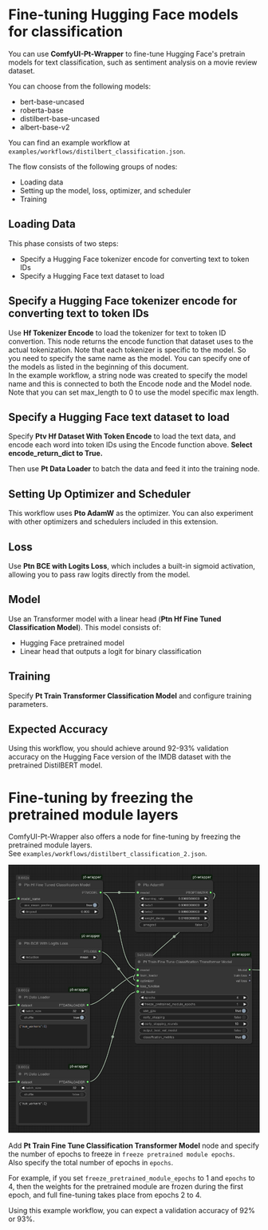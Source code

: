 # Fine-tuning Hugging Face models for classification

You can use **ComfyUI-Pt-Wrapper** to fine-tune Hugging Face's pretrain models for text classification, such as sentiment analysis on a movie review dataset.

You can choose from the following models:
* bert-base-uncased
* roberta-base
* distilbert-base-uncased
* albert-base-v2

You can find an example workflow at `examples/workflows/distilbert_classification.json`.

The flow consists of the following groups of nodes:
* Loading data
* Setting up the model, loss, optimizer, and scheduler
* Training

## Loading Data

This phase consists of two steps:
* Specify a Hugging Face tokenizer encode for converting text to token IDs
* Specify a Hugging Face text dataset to load

## Specify a Hugging Face tokenizer encode for converting text to token IDs
Use **Hf Tokenizer Encode** to load the tokenizer for text to token ID convertion.
This node returns the encode function that dataset uses to the actual tokenization.
Note that each tokenizer is specific to the model. So you need to specify the same name as the model. You can specify one of the models as listed in the beginning of this document.  
 In the example workflow, a string node was created to specify the model name and this is connected to both the Encode node and the Model node.  
Note that you can set max_length to 0 to use the model specific max length.

## Specify a Hugging Face text dataset to load
Specify **Ptv Hf Dataset With Token Encode** to load the text data, and encode each word into token IDs using the Encode function above. **Select encode_return_dict to True.**

Then use **Pt Data Loader** to batch the data and feed it into the training node.

## Setting Up Optimizer and Scheduler

This workflow uses **Pto AdamW** as the optimizer. You can also experiment with other optimizers and schedulers included in this extension.

## Loss

Use **Ptn BCE with Logits Loss**, which includes a built-in sigmoid activation, allowing you to pass raw logits directly from the model.

## Model

Use an Transformer model with a linear head (**Ptn Hf Fine Tuned Classification Model**).
This model consists of:
* Hugging Face pretrained model
* Linear head that outputs a logit for binary classification

## Training

Specify **Pt Train Transformer Classification Model** and configure training parameters.  

## Expected Accuracy

Using this workflow, you should achieve around 92-93% validation accuracy on the Hugging Face version of the IMDB dataset with the pretrained DistilBERT model.

# Fine-tuning by freezing the pretrained module layers

ComfyUI-Pt-Wrapper also offers a node for fine-tuning by freezing the pretrained module layers.  
See `examples/workflows/distilbert_classification_2.json`.

![Workflow](images/distilbert_classification_2.png)

Add **Pt Train Fine Tune Classification Transformer Model** node and specify the number of epochs to freeze in `freeze pretrained module epochs`.  
Also specify the total number of epochs in `epochs`.

For example, if you set `freeze_pretrained_module_epochs` to 1 and `epochs` to 4, then the weights for the pretrained module are frozen during the first epoch, and full fine-tuning takes place from epochs 2 to 4.

Using this example workflow, you can expect a validation accuracy of 92% or 93%.
